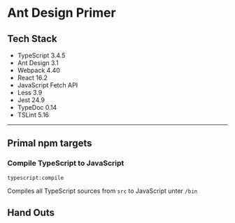 # Ant Design Primer

## Tech Stack
- TypeScript 3.4.5
- Ant Design 3.1
- Webpack 4.40
- React 16.2
- JavaScript Fetch API
- Less 3.9
- Jest 24.9
- TypeDoc 0.14
- TSLint 5.16

<hr>

## Primal npm targets

### Compile TypeScript to JavaScript
`typescript:compile`

Compiles all TypeScript sources from `src` to JavaScript unter `/bin`



## Hand Outs


